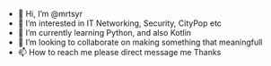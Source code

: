 - 👋 Hi, I’m @mrtsyr
- 👀 I’m interested in IT Networking, Security, CityPop etc
- 🌱 I’m currently learning Python, and also Kotlin
- 💞️ I’m looking to collaborate on making something that meaningfull
- 📫 How to reach me please direct message me Thanks 

<!---
mrtsyr/mrtsyr is a ✨ special ✨ repository because its `README.md` (this file) appears on your GitHub profile.
You can click the Preview link to take a look at your changes.
--->
